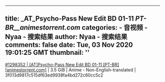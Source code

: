 
---
title: _AT_Psycho-Pass New Edit BD 01-11 _PT-BR__animestorrent.com_
categories: 
    - 音视频
    - Nyaa - 搜索结果
author: Nyaa - 搜索结果
comments: false
date: Tue, 03 Nov 2020 19:01:25 GMT
thumbnail: ''
---

<div>   
<a href="https://nyaa.si/view/1298352">#1298352 | [AT]Psycho-Pass New Edit BD 01-11 [PT-BR][animestorrent.com]</a> | 3.5 GiB | Anime - Non-English-translated | 3f013d9817c515df63ed9938fa4bd272c60cc5c2  
</div>
            